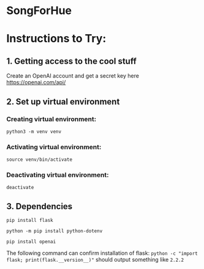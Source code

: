 # SongForHue

# Instructions to Try:
## 1. Getting access to the cool stuff
Create an OpenAI account and get a secret key here https://openai.com/api/

## 2. Set up virtual environment

### Creating virtual environment:
`python3 -m venv venv`

### Activating virtual environment:
`source venv/bin/activate`

### Deactivating virtual environment:
`deactivate`

## 3. Dependencies
`pip install flask`

`python -m pip install python-dotenv`

`pip install openai`

The following command can confirm installation of flask:
`python -c "import flask; print(flask.__version__)"`
should output something like
`2.2.2`

